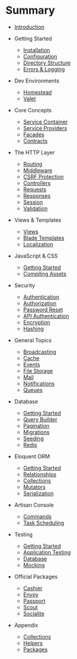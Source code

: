 # Summary

* [Introduction](readme.md)
* Getting Started
    * [Installation](installation.md)
    * [Configuration](configuration.md)
	* [Directory Structure](structure.md)
	* [Errors & Logging](errors.md)

* Dev Environments
	* [Homestead](homestead.md)
	* [Valet](valet.md)

* Core Concepts
	* [Service Container](container.md)
	* [Service Providers](providers.md)
	* [Facades](facades.md)
	* [Contracts](contracts)

* The HTTP Layer
	* [Routing](routing.md)
	* [Middleware](middleware.md)
	* [CSRF Protection](csrf.md)
	* [Controllers](controllers.md)
	* [Requests](requests.md)
	* [Responses](responses.md)
	* [Session](session.md)
	* [Validation](validation.md)

* Views & Templates
	* [Views](views.md)
	* [Blade Templates](blade.md)
	* [Localization](localization.md)

* JavaScript & CSS
	* [Getting Started](frontend.md)
	* [Compiling Assets](elixir.md)

* Security
	* [Authentication](authentication.md)
	* [Authorization](authorization.md)
	* [Password Reset](passwords.md)
	* [API Authentication](passport.md)
	* [Encryption](encryption.md)
	* [Hashing](hashing.md)

* General Topics
	* [Broadcasting](broadcasting.md)
	* [Cache](cache.md)
	* [Events](events.md)
	* [File Storage](filesystem.md)
	* [Mail](mail.md)
	* [Notifications](notifications.md)
	* [Queues](queues.md)

* Database
	* [Getting Started](database.md)
	* [Query Builder](queries.md)
	* [Pagination](pagination.md)
	* [Migrations](migrations.md)
	* [Seeding](seeding.md)
	* [Redis](redis)

* Eloquent ORM
	* [Getting Started](eloquent.md)
	* [Relationships](eloquent-relationships.md)
	* [Collections](eloquent-collections.md)
	* [Mutators](eloquent-mutators.md)
	* [Serialization](eloquent-serialization.md)

* Artisan Console
	* [Commands](artisan.md)
	* [Task Scheduling](scheduling.md)

* Testing
	* [Getting Started](testing.md)
	* [Application Testing](application-testing.md)
	* [Database](database-testing.md)
	* [Mocking](mocking.md)

* Official Packages
	* [Cashier](billing.md)
	* [Envoy](envoy.md)
	* [Passport](passport.md)
	* [Scout](scout.md)
	* [Socialite](socialite.md)

* Appendix
	* [Collections](collections.md)
	* [Helpers](helpers.md)
	* [Packages](packages.md)